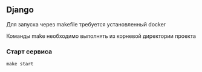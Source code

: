 ## Django

Для запуска через makefile требуется установленный docker

Команды make необходимо выполнять из корневой директории проекта

### Старт сервиса

```
make start
```